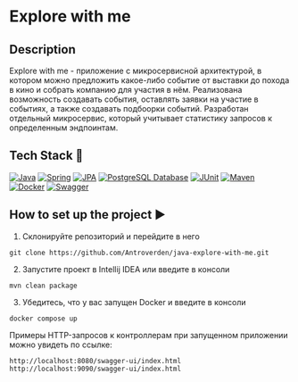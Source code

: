 # Explore with me

## Description
Explore with me - приложение с микросервисной архитектурой, в котором можно предложить какое-либо событие от выставки до похода в кино и собрать компанию для участия в нём.
Реализована возможность создавать события, оставлять заявки на участие в событиях, а также создавать подбоорки событий. Разработан отдельный микросервис, который учитывает статистику запросов к определенным эндпоинтам.

## Tech Stack 🔧
[![Java](https://img.shields.io/badge/Java%2011-ED8B00?style=for-the-badge&logo=openjdk&logoColor=white)](https://www.oracle.com/java/) [![Spring](https://img.shields.io/badge/Spring%20Boot%202.7.9-6DB33F?style=for-the-badge&logo=spring&logoColor=white)](https://spring.io/projects/spring-framework) [![JPA](https://img.shields.io/badge/JPA-FF5733?style=for-the-badge&logo=JUnit&logoColor=white)](https://docs.oracle.com/javase/tutorial/jdbc/overview/index.html) [![PostgreSQL Database](https://img.shields.io/badge/PostgreSQL-0000FF?style=for-the-badge&logo=H2&logoColor=white)](https://www.postgresql.org/) [![JUnit](https://img.shields.io/badge/JUnit%205-9F2B68?style=for-the-badge&logo=JUnit&logoColor=white)](https://junit.org/junit5/docs/current/user-guide/)
[![Maven](https://img.shields.io/badge/Maven-00008B?style=for-the-badge&logo=Maven&logoColor=white)](https://maven.apache.org/) [![Docker](https://img.shields.io/badge/Docker-00008B?style=for-the-badge&logo=Docker&logoColor=white)](https://www.docker.com/) [![Swagger](https://img.shields.io/badge/Swagger-006400?style=for-the-badge&logo=Maven&logoColor=white)](https://swagger.io/)

## How to set up the project ▶

1) Склонируйте репозиторий и перейдите в него
```
git clone https://github.com/Antroverden/java-explore-with-me.git
```
2) Запустите проект в Intellij IDEA или введите в консоли
```
mvn clean package
```
3) Убедитесь, что у вас запущен Docker и введите в консоли
```
docker compose up
```
Примеры HTTP-запросов к контроллерам при запущенном приложении можно увидеть по ссылке:
```
http://localhost:8080/swagger-ui/index.html
http://localhost:9090/swagger-ui/index.html
```
